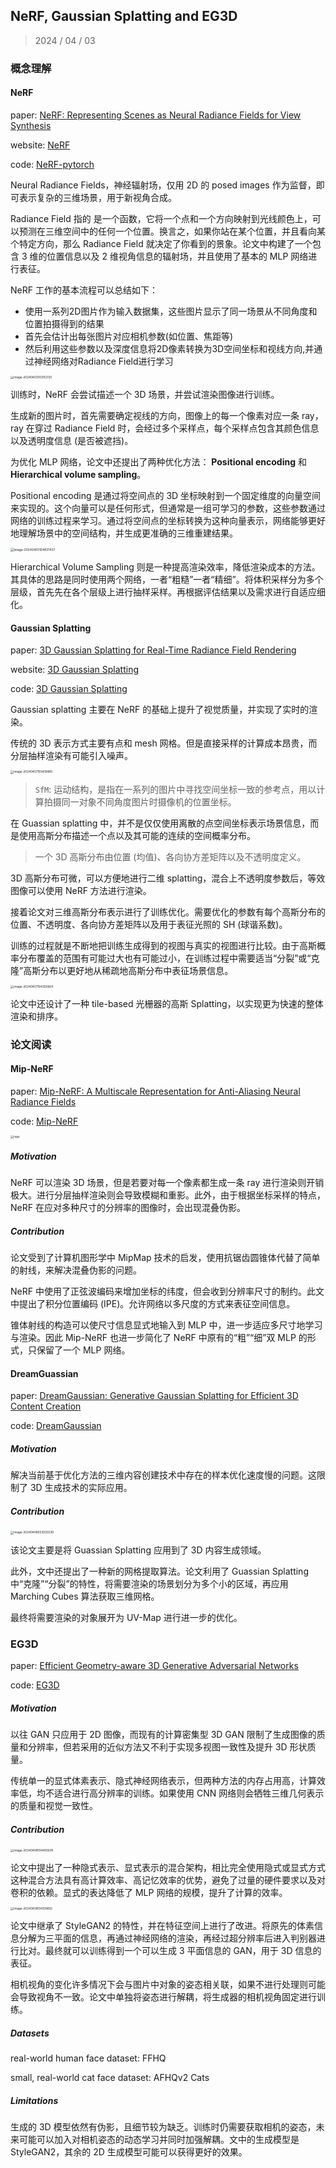 ## NeRF, Gaussian Splatting and EG3D

> 2024 / 04 / 03

### 概念理解

#### NeRF

paper: [NeRF: Representing Scenes as Neural Radiance Fields for View Synthesis](http://arxiv.org/abs/2003.08934)

website: [NeRF](https://www.matthewtancik.com/nerf)

code: [NeRF-pytorch](https://github.com/yenchenlin/nerf-pytorch.git)

Neural Radiance Fields，神经辐射场，仅用 2D 的 posed images 作为监督，即可表示复杂的三维场景，用于新视角合成。

Radiance Field 指的 是一个函数，它将一个点和一个方向映射到光线颜色上，可以预测在三维空间中的任何一个位置。换言之，如果你站在某个位置，并且看向某个特定方向，那么 Radiance Field 就决定了你看到的景象。论文中构建了一个包含 3 维的位置信息以及 2 维视角信息的辐射场，并且使用了基本的 MLP 网络进行表征。

NeRF 工作的基本流程可以总结如下：

- 使用一系列2D图片作为输入数据集，这些图片显示了同一场景从不同角度和位置拍摄得到的结果
- 首先会估计出每张图片对应相机参数(如位置、焦距等)
- 然后利用这些参数以及深度信息将2D像素转换为3D空间坐标和视线方向,并通过神经网络对Radiance Field进行学习

<img src="./reading.assets/image-20240403103053121.png" alt="image-20240403103053121" style="zoom:33%;" />

训练时，NeRF 会尝试描述一个 3D 场景，并尝试渲染图像进行训练。

生成新的图片时，首先需要确定视线的方向，图像上的每一个像素对应一条 ray，ray 在穿过 Radiance Field 时，会经过多个采样点，每个采样点包含其颜色信息以及透明度信息 (是否被遮挡)。

为优化 MLP 网络，论文中还提出了两种优化方法： **Positional encoding** 和 **Hierarchical volume sampling**。

Positional encoding 是通过将空间点的 3D 坐标映射到一个固定维度的向量空间来实现的。这个向量可以是任何形式，但通常是一组可学习的参数，这些参数通过网络的训练过程来学习。通过将空间点的坐标转换为这种向量表示，网络能够更好地理解场景中的空间结构，并生成更准确的三维重建结果。

<img src="./reading.assets/image-20240405104831437.png" alt="image-20240405104831437" style="zoom:35%;" />

Hierarchical Volume Sampling  则是一种提高渲染效率，降低渲染成本的方法。其具体的思路是同时使用两个网络，一者“粗糙”一者“精细”。将体积采样分为多个层级，首先先在各个层级上进行抽样采样。再根据评估结果以及需求进行自适应细化。

#### Gaussian Splatting

paper: [3D Gaussian Splatting for Real-Time Radiance Field Rendering](https://repo-sam.inria.fr/fungraph/3d-gaussian-splatting/3d_gaussian_splatting_high.pdf)

website: [3D Gaussian Splatting](https://repo-sam.inria.fr/fungraph/3d-gaussian-splatting/)

code: [3D Gaussian Splatting](https://github.com/graphdeco-inria/gaussian-splatting.git)

Gaussian splatting 主要在 NeRF 的基础上提升了视觉质量，并实现了实时的渲染。

传统的 3D 表示方式主要有点和 mesh 网格。但是直接采样的计算成本昂贵，而分层抽样渲染有可能引入噪声。

<img src="./reading.assets/image-20240407193419980.png" alt="image-20240407193419980" style="zoom:33%;" />

> `SfM`: 运动结构，是指在一系列的图片中寻找空间坐标一致的参考点，用以计算拍摄同一对象不同角度图片时摄像机的位置坐标。

在 Guassian splatting 中，并不是仅仅使用离散的点空间坐标表示场景信息，而是使用高斯分布描述一个点以及其可能的连续的空间概率分布。

> 一个 3D 高斯分布由位置 (均值)、各向协方差矩阵以及不透明度定义。

3D 高斯分布可微，可以方便地进行二维 splatting，混合上不透明度参数后，等效图像可以使用 NeRF 方法进行渲染。

接着论文对三维高斯分布表示进行了训练优化。需要优化的参数有每个高斯分布的位置、不透明度、各向协方差矩阵以及用于表征光照的 SH (球谐系数)。

训练的过程就是不断地把训练生成得到的视图与真实的视图进行比较。由于高斯概率分布覆盖的范围有可能过大也有可能过小，在训练过程中需要适当“分裂”或“克隆”高斯分布以更好地从稀疏地高斯分布中表征场景信息。

<img src="./reading.assets/image-20240407194350664.png" alt="image-20240407194350664" style="zoom:33%;" />

论文中还设计了一种 tile-based 光栅器的高斯 Splatting，以实现更为快速的整体渲染和排序。



### 论文阅读

#### Mip-NeRF

paper: [Mip-NeRF: A Multiscale Representation for Anti-Aliasing Neural Radiance Fields](https://jonbarron.info/mipnerf/)

code: [Mip-NeRF](https://github.com/google/mipnerf.git)

<img src="https://user-images.githubusercontent.com/3310961/118305131-6ce86700-b49c-11eb-99b8-adcf276e9fe9.jpg" alt="rays" style="zoom:33%;" />

##### Motivation

NeRF 可以渲染 3D 场景，但是若要对每一个像素都生成一条 ray 进行渲染则开销极大。进行分层抽样渲染则会导致模糊和重影。此外，由于根据坐标采样的特点，NeRF 在应对多种尺寸的分辨率的图像时，会出现混叠伪影。

##### Contribution

论文受到了计算机图形学中 MipMap 技术的启发，使用抗锯齿圆锥体代替了简单的射线，来解决混叠伪影的问题。

NeRF 中使用了正弦波编码来增加坐标的纬度，但会收到分辨率尺寸的制约。此文中提出了积分位置编码 (IPE)。允许网络以多尺度的方式来表征空间信息。

锥体射线的构造可以使尺寸信息显式地输入到 MLP 中，进一步适应多尺寸地学习与渲染。因此 Mip-NeRF 也进一步简化了 NeRF 中原有的“粗”“细”双 MLP 的形式，只保留了一个 MLP 网络。

#### DreamGuassian

paper: [DreamGaussian: Generative Gaussian Splatting for Efficient 3D Content Creation](http://arxiv.org/abs/2309.16653)

code: [DreamGaussian](https://github.com/dreamgaussian/dreamgaussian.git)

##### Motivation

解决当前基于优化方法的三维内容创建技术中存在的样本优化速度慢的问题。这限制了 3D 生成技术的实际应用。

##### Contribution

<img src="./reading.assets/image-20240408003025530.png" alt="image-20240408003025530" style="zoom:33%;" />

该论文主要是将 Guassian Splatting 应用到了 3D 内容生成领域。

此外，文中还提出了一种新的网格提取算法。论文利用了 Guassian Splatting 中“克隆”“分裂”的特性，将需要渲染的场景划分为多个小的区域，再应用 Marching Cubes 算法获取三维网格。

最终将需要渲染的对象展开为 UV-Map 进行进一步的优化。

### EG3D

paper: [Efficient Geometry-aware 3D Generative Adversarial Networks](https://arxiv.org/abs/2112.07945)

code: [EG3D](https://github.com/NVlabs/eg3d)

##### Motivation

以往 GAN 只应用于 2D 图像，而现有的计算密集型 3D GAN 限制了生成图像的质量和分辨率，但若采用的近似方法又不利于实现多视图一致性及提升 3D 形状质量。

传统单一的显式体素表示、隐式神经网络表示，但两种方法的内存占用高，计算效率低，均不适合进行高分辨率的训练。如果使用 CNN 网络则会牺牲三维几何表示的质量和视觉一致性。

##### Contribution

<img src="./reading.assets/image-20240408104405678.png" alt="image-20240408104405678" style="zoom:33%;" />

论文中提出了一种隐式表示、显式表示的混合架构，相比完全使用隐式或显式方式这种混合方法具有高计算效率、高记忆效率的优势，避免了过量的硬件要求以及对卷积的依赖。显式的表达降低了 MLP 网络的规模，提升了计算的效率。

<img src="./reading.assets/image-20240408104126852.png" alt="image-20240408104126852" style="zoom:33%;" />

论文中继承了 StyleGAN2 的特性，并在特征空间上进行了改进。将原先的体素信息分解为三平面的信息，再通过神经网络的渲染，再经过超分辨率后进入判别器进行比对。最终就可以训练得到一个可以生成 3 平面信息的 GAN，用于 3D 信息的表征。

相机视角的变化许多情况下会与图片中对象的姿态相关联，如果不进行处理则可能会导致视角不一致。论文中单独将姿态进行解耦，将生成器的相机视角固定进行训练。

##### Datasets

real-world human face dataset: FFHQ

small, real-world cat face dataset: AFHQv2 Cats

##### Limitations

生成的 3D 模型依然有伪影，且细节较为缺乏。训练时仍需要获取相机的姿态，未来可能可以加入对相机姿态的动态学习并同时加强解耦。文中的生成模型是 StyleGAN2，其余的 2D 生成模型可能可以获得更好的效果。

